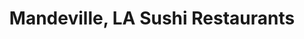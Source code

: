 ---
layout: city
title: Mandeville, LA Sushi Restaurants
permalink: /louisiana/mandeville/
stateAbbr: LA
stateName: Louisiana
cityName: Mandeville

---